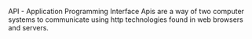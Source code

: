 API - Application Programming Interface
Apis are a way of two computer systems to communicate using http technologies found in web browsers and servers.
